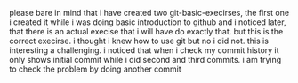 please bare in mind that i have created two git-basic-execirses, the first one i created it while i was doing basic introduction to github and i noticed later,
that there is an actual execise that i will have do exactly that. but this is the correct execirse.
i thought i knew how to use git but no i did not. this is interesting a challenging. i noticed that when i check my commit history it only shows initial commit while i did second and third commits.
i am trying to check the problem by doing another commit

